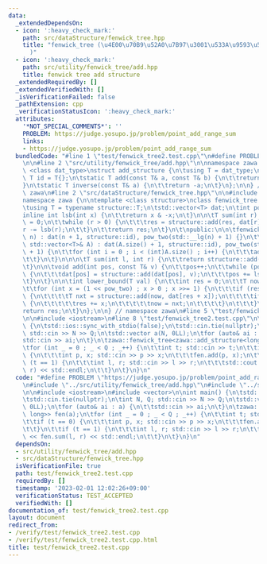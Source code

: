 ```yaml
---
data:
  _extendedDependsOn:
  - icon: ':heavy_check_mark:'
    path: src/dataStructure/fenwick_tree.hpp
    title: "fenwick_tree (\u4E00\u70B9\u52A0\u7B97\u3001\u533A\u9593\u548C\u53D6\u5F97\
      )"
  - icon: ':heavy_check_mark:'
    path: src/utility/fenwick_tree/add.hpp
    title: fenwick tree add structure
  _extendedRequiredBy: []
  _extendedVerifiedWith: []
  _isVerificationFailed: false
  _pathExtension: cpp
  _verificationStatusIcon: ':heavy_check_mark:'
  attributes:
    '*NOT_SPECIAL_COMMENTS*': ''
    PROBLEM: https://judge.yosupo.jp/problem/point_add_range_sum
    links:
    - https://judge.yosupo.jp/problem/point_add_range_sum
  bundledCode: "#line 1 \"test/fenwick_tree2.test.cpp\"\n#define PROBLEM \"https://judge.yosupo.jp/problem/point_add_range_sum\"\
    \n\n#line 2 \"src/utility/fenwick_tree/add.hpp\"\n\nnamespace zawa {\n\ntemplate\
    \ <class dat_type>\nstruct add_structure {\n\tusing T = dat_type;\n\tstatic constexpr\
    \ T id = T{};\n\tstatic T add(const T& a, const T& b) {\n\t\treturn a + b;\n\t\
    }\n\tstatic T inverse(const T& a) {\n\t\treturn -a;\n\t}\n};\n\n} // namespace\
    \ zawa\n#line 2 \"src/dataStructure/fenwick_tree.hpp\"\n\n#include <vector>\n\n\
    namespace zawa {\n\ntemplate <class structure>\nclass fenwick_tree {\nprivate:\n\
    \tusing T = typename structure::T;\n\tstd::vector<T> dat;\n\tint pow_two;\n\n\t\
    inline int lsb(int x) {\n\t\treturn x & -x;\n\t}\n\n\tT sum(int r) {\n\t\tT res\
    \ = 0;\n\t\twhile (r > 0) {\n\t\t\tres = structure::add(res, dat[r]);\n\t\t\t\
    r -= lsb(r);\n\t\t}\n\t\treturn res;\n\t}\n\t\npublic:\n\n\tfenwick_tree(std::size_t\
    \ n) : dat(n + 1, structure::id), pow_two(std::__lg(n) + 1) {}\n\t\n\tfenwick_tree(const\
    \ std::vector<T>& A) : dat(A.size() + 1, structure::id), pow_two(std::__lg(A.size())\
    \ + 1) {\n\t\tfor (int i = 0 ; i < (int)A.size() ; i++) {\n\t\t\tadd(i, A[i]);\n\
    \t\t}\n\t}\n\n\n\tT sum(int l, int r) {\n\t\treturn structure::add(sum(r), structure::inverse(sum(l)));\n\
    \t}\n\n\tvoid add(int pos, const T& v) {\n\t\tpos++;\n\t\twhile (pos < (int)dat.size())\
    \ {\n\t\t\tdat[pos] = structure::add(dat[pos], v);\n\t\t\tpos += lsb(pos);\n\t\
    \t}\n\t}\n\n\tint lower_bound(T val) {\n\t\tint res = 0;\n\t\tT now = structure::id;\n\
    \t\tfor (int x = (1 << pow_two) ; x > 0 ; x >>= 1) {\n\t\t\tif (res + x < (int)dat.size())\
    \ {\n\t\t\t\tT nxt = structure::add(now, dat[res + x]);\n\t\t\t\tif (nxt < val)\
    \ {\n\t\t\t\t\tres += x;\n\t\t\t\t\tnow = nxt;\n\t\t\t\t}\n\t\t\t}\n\t\t}\n\t\t\
    return res;\n\t}\n};\n\n} // namespace zawa\n#line 5 \"test/fenwick_tree2.test.cpp\"\
    \n\n#include <iostream>\n#line 8 \"test/fenwick_tree2.test.cpp\"\n\nint main()\
    \ {\n\tstd::ios::sync_with_stdio(false);\n\tstd::cin.tie(nullptr);\n\tint N, Q;\
    \ std::cin >> N >> Q;\n\tstd::vector a(N, 0LL);\n\tfor (auto& ai : a) {\n\t\t\
    std::cin >> ai;\n\t}\n\tzawa::fenwick_tree<zawa::add_structure<long long>> fen(a);\n\
    \tfor (int _ = 0 ; _ < Q ; _++) {\n\t\tint t; std::cin >> t;\n\t\tif (t == 0)\
    \ {\n\t\t\tint p, x; std::cin >> p >> x;\n\t\t\tfen.add(p, x);\n\t\t}\n\t\tif\
    \ (t == 1) {\n\t\t\tint l, r; std::cin >> l >> r;\n\t\t\tstd::cout << fen.sum(l,\
    \ r) << std::endl;\n\t\t}\n\t}\n}\n"
  code: "#define PROBLEM \"https://judge.yosupo.jp/problem/point_add_range_sum\"\n\
    \n#include \"../src/utility/fenwick_tree/add.hpp\"\n#include \"../src/dataStructure/fenwick_tree.hpp\"\
    \n\n#include <iostream>\n#include <vector>\n\nint main() {\n\tstd::ios::sync_with_stdio(false);\n\
    \tstd::cin.tie(nullptr);\n\tint N, Q; std::cin >> N >> Q;\n\tstd::vector a(N,\
    \ 0LL);\n\tfor (auto& ai : a) {\n\t\tstd::cin >> ai;\n\t}\n\tzawa::fenwick_tree<zawa::add_structure<long\
    \ long>> fen(a);\n\tfor (int _ = 0 ; _ < Q ; _++) {\n\t\tint t; std::cin >> t;\n\
    \t\tif (t == 0) {\n\t\t\tint p, x; std::cin >> p >> x;\n\t\t\tfen.add(p, x);\n\
    \t\t}\n\t\tif (t == 1) {\n\t\t\tint l, r; std::cin >> l >> r;\n\t\t\tstd::cout\
    \ << fen.sum(l, r) << std::endl;\n\t\t}\n\t}\n}\n"
  dependsOn:
  - src/utility/fenwick_tree/add.hpp
  - src/dataStructure/fenwick_tree.hpp
  isVerificationFile: true
  path: test/fenwick_tree2.test.cpp
  requiredBy: []
  timestamp: '2023-02-01 12:02:26+09:00'
  verificationStatus: TEST_ACCEPTED
  verifiedWith: []
documentation_of: test/fenwick_tree2.test.cpp
layout: document
redirect_from:
- /verify/test/fenwick_tree2.test.cpp
- /verify/test/fenwick_tree2.test.cpp.html
title: test/fenwick_tree2.test.cpp
---
```

